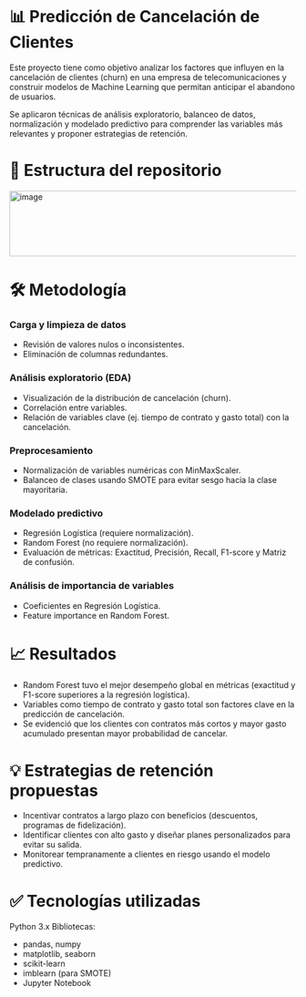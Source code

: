 # 📊 Predicción de Cancelación de Clientes

Este proyecto tiene como objetivo analizar los factores que influyen en la cancelación de clientes (churn) en una empresa de telecomunicaciones y construir modelos de Machine Learning que permitan anticipar el abandono de usuarios.

Se aplicaron técnicas de análisis exploratorio, balanceo de datos, normalización y modelado predictivo para comprender las variables más relevantes y proponer estrategias de retención.

# 📂 Estructura del repositorio

<img width="761" height="115" alt="image" src="https://github.com/user-attachments/assets/98d6a0df-4264-415a-91e9-c8ba0d80c752" />

# 🛠️ Metodología

### Carga y limpieza de datos

- Revisión de valores nulos o inconsistentes.
- Eliminación de columnas redundantes.

### Análisis exploratorio (EDA)

- Visualización de la distribución de cancelación (churn).
- Correlación entre variables.
- Relación de variables clave (ej. tiempo de contrato y gasto total) con la cancelación.

### Preprocesamiento

- Normalización de variables numéricas con MinMaxScaler.
- Balanceo de clases usando SMOTE para evitar sesgo hacia la clase mayoritaria.

### Modelado predictivo

- Regresión Logística (requiere normalización).
- Random Forest (no requiere normalización).
- Evaluación de métricas: Exactitud, Precisión, Recall, F1-score y Matriz de confusión.

### Análisis de importancia de variables

- Coeficientes en Regresión Logística.
- Feature importance en Random Forest.

# 📈 Resultados

- Random Forest tuvo el mejor desempeño global en métricas (exactitud y F1-score superiores a la regresión logística).
- Variables como tiempo de contrato y gasto total son factores clave en la predicción de cancelación.
- Se evidenció que los clientes con contratos más cortos y mayor gasto acumulado presentan mayor probabilidad de cancelar.

# 💡 Estrategias de retención propuestas

- Incentivar contratos a largo plazo con beneficios (descuentos, programas de fidelización).
- Identificar clientes con alto gasto y diseñar planes personalizados para evitar su salida.
- Monitorear tempranamente a clientes en riesgo usando el modelo predictivo.

# ✅ Tecnologías utilizadas

Python 3.x
Bibliotecas:
- pandas, numpy
- matplotlib, seaborn
- scikit-learn
- imblearn (para SMOTE)
- Jupyter Notebook



